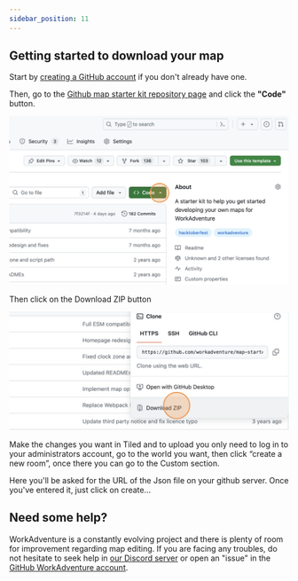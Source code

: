 ```yaml
---
sidebar_position: 11
---
```


## Getting started to download your map

Start by [creating a GitHub account](https://github.com/join) if you don't already have one.

Then, go to the [Github map starter kit repository page](https://github.com/workadventure/map-starter-kit) and click the **"Code"** button.

![Open the "code" button](../images/navigate_to_repo.png)

Then click on the Download ZIP button

![Click "download" button](../images/download_repo.png)

Make the changes you want in Tiled and to upload you only need to log in to your administrators account, go to the world you want, then click “create a new room”, once there you can go to the Custom section.

Here you'll be asked for the URL of the Json file on your github server. Once you've entered it, just click on create...

## Need some help?

WorkAdventure is a constantly evolving project and there is plenty of room for improvement regarding map editing.
If you are facing any troubles, do not hesitate to seek help in [our Discord server](https://discord.gg/G6Xh9ZM9aR) or open an "issue" in the [GitHub WorkAdventure account](https://github.com/thecodingmachine/workadventure/issues).
